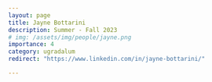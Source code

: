 ```yaml
---
layout: page
title: Jayne Bottarini
description: Summer - Fall 2023
# img: /assets/img/people/jayne.png
importance: 4
category: ugradalum
redirect: "https://www.linkedin.com/in/jayne-bottarini/"

---
```


